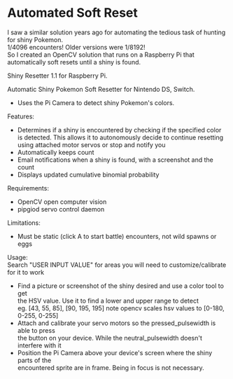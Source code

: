# Automated Soft Reset
I saw a similar solution years ago for automating the tedious task of hunting for shiny Pokemon. <br>
1/4096 encounters! Older versions were 1/8192!<br>
So I created an OpenCV solution that runs on a Raspberry Pi that automatically soft resets until a shiny is found.<br>


Shiny Resetter 1.1 for Raspberry Pi.                                                        
                                                                                            
Automatic Shiny Pokemon Soft Resetter for Nintendo DS, Switch.                              
  -  Uses the Pi Camera to detect shiny Pokemon's colors.                                   
                                                                                            
Features:                                                                                   
  -  Determines if a shiny is encountered by checking if the specified color                
     is detected. This allows it to autonomously decide to continue resetting               
     using attached motor servos or stop and notify you                                     
  -  Automatically keeps count                                                              
  -  Email notifications when a shiny is found, with a screenshot and the count             
  -  Displays updated cumulative binomial probability                                       
                                                                                            
Requirements:                                                                               
  -  OpenCV open computer vision                                                            
  -  pipgiod servo control daemon                                                           
                                                                                            
Limitations:                                                                                
  -  Must be static (click A to start battle) encounters, not wild spawns or eggs           
                                                                                            
Usage:                                                                                      
  Search "USER INPUT VALUE" for areas you will need to customize/calibrate for it to work   
  -  Find a picture or screenshot of the shiny desired and use a color tool to get          
     the HSV value. Use it to find a lower and upper range to detect                        
         eg. [43, 55, 85], [90, 195, 195] note opencv scales hsv values to [0-180, 0-255, 0-255]
  -  Attach and calibrate your servo motors so the pressed_pulsewidth is able to press      
     the button on your device. While the neutral_pulsewidth doesn't interfere with it      
  -  Position the Pi Camera above your device's screen where the shiny parts of the         
     encountered sprite are in frame. Being in focus is not necessary.     
